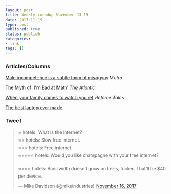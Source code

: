 ```yaml
---
layout: post
title: Weekly roundup November 13-19
date: 2017-11-19
type: post
published: true
status: publish
categories:
- link
tags: []
---
```


### Articles/Columns

[Male incompetence is a subtle form of misogyny](http://metro.co.uk/2017/11/01/male-incompetence-is-a-subtle-form-of-misogyny-7046248/ "Male incompetence is a subtle form of misogyny. By Miranda Larbi") *Metro*

[The Myth of 'I'm Bad at Math'](https://www.theatlantic.com/education/archive/2013/10/the-myth-of-im-bad-at-math/280914/ "The Myth of 'I'm Bad at Math'. By Miles Kimball and Noah Smith") *The Atlantic*

[When your family comes to watch you ref](http://refereetales.blogspot.ca/2017/11/when-your-family-comes-to-watch-you-ref.html "When your family comes to watch you ref") *Referee Tales*

[The best laptop ever made](https://marco.org/2017/11/14/best-laptop-ever "The best laptop ever made. By Marco Arment")

### Tweet

<blockquote class="twitter-tweet" data-lang="en"><p lang="en" dir="ltr">⭐️ hotels: What is the Internet?<br>⭐️⭐️ hotels: Slow free internet.<br>⭐️⭐️⭐️ hotels: Free internet.<br>⭐️⭐️⭐️⭐️⭐️ hotels: Would you like champagne with your free internet?<br><br>⭐️⭐️⭐️⭐️ hotels: Bandwidth doesn&#39;t grow on trees, fucker. That&#39;ll be $40 per device.</p>&mdash; Mike Davidson (@mikeindustries) <a href="https://twitter.com/mikeindustries/status/931039687682035713?ref_src=twsrc%5Etfw">November 16, 2017</a></blockquote> <script async src="https://platform.twitter.com/widgets.js" charset="utf-8"></script> 
